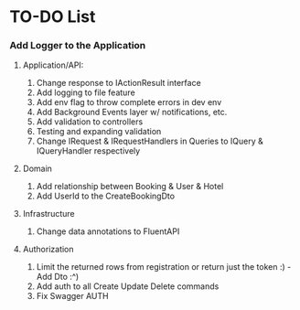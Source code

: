 # TO-DO List

### Add Logger to the Application

1. Application/API:

   1. Change response to IActionResult interface
   2. Add logging to file feature
   3. Add env flag to throw complete errors in dev env
   4. Add Background Events layer w/ notifications, etc.
   5. Add validation to controllers
   6. Testing and expanding validation
   7. Change IRequest & IRequestHandlers in Queries to IQuery & IQueryHandler respectively
2. Domain

    1. Add relationship between Booking & User & Hotel
    2. Add UserId to the CreateBookingDto
3. Infrastructure

    1. Change data annotations to FluentAPI
4. Authorization

   1. Limit the returned rows from registration or return just the token :) - Add Dto :^)
   2. Add auth to all Create Update Delete commands
   3. Fix Swagger AUTH
